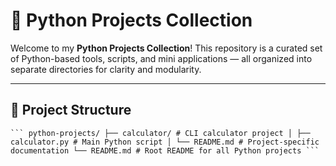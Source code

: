 # 🐍 Python Projects Collection

Welcome to my **Python Projects Collection**! This repository is a curated set of Python-based tools,
scripts, and mini applications — all organized into separate directories for clarity and modularity.

---

## 📁 Project Structure
<pre><code>``` python-projects/ ├── calculator/ # CLI calculator project │ ├── calculator.py # Main Python script │ └── README.md # Project-specific documentation └── README.md # Root README for all Python projects ``` </code></pre>
